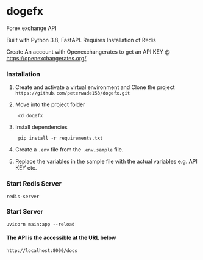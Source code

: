 # dogefx
Forex exchange API

Built with Python 3.8, FastAPI. Requires Installation of Redis

Create An account with Openexchangerates to get an API KEY @ https://openexchangerates.org/ 


### Installation

1. Create and activate a virtual environment and Clone the project `https://github.com/peterwade153/dogefx.git`

2. Move into the project folder
   ```
    cd dogefx
   ```

3. Install dependencies 
   ```
    pip install -r requirements.txt
   ```

4. Create a `.env` file from the `.env.sample` file. 

5. Replace the variables in the sample file with the actual variables e.g. API KEY etc.

### Start Redis Server
```
redis-server
```

### Start Server
```
uvicorn main:app --reload
```

#### The API is the accessible at the URL below
```
http://localhost:8000/docs
```